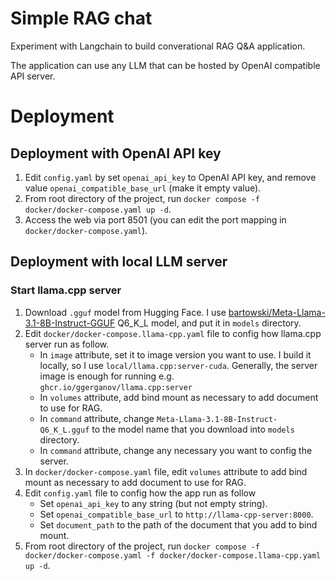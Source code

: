 # Simple RAG chat
Experiment with Langchain to build converational RAG Q&A application.

The application can use any LLM that can be hosted by OpenAI compatible API server.

# Deployment
## Deployment with OpenAI API key
1. Edit `config.yaml` by set `openai_api_key` to OpenAI API key, and remove value `openai_compatible_base_url` (make it empty value).
2. From root directory of the project, run `docker compose -f docker/docker-compose.yaml up -d`.
3. Access the web via port 8501 (you can edit the port mapping in `docker/docker-compose.yaml`).

## Deployment with local LLM server
### Start llama.cpp server
1. Download `.gguf` model from Hugging Face. I use [bartowski/Meta-Llama-3.1-8B-Instruct-GGUF](https://huggingface.co/bartowski/Meta-Llama-3.1-8B-Instruct-GGUF) Q6_K_L model, and put it in `models` directory.
2. Edit `docker/docker-compose.llama-cpp.yaml` file to config how llama.cpp server run as follow.
    - In `image` attribute, set it to image version you want to use. I build it locally, so I use `local/llama.cpp:server-cuda`. Generally, the server image is enough for running e.g. `ghcr.io/ggerganov/llama.cpp:server`
    - In `volumes` attribute, add bind mount as necessary to add document to use for RAG.
    - In `command` attribute, change `Meta-Llama-3.1-8B-Instruct-Q6_K_L.gguf` to the model name that you download into `models` directory.
    - In `command` attribute, change any necessary you want to config the server.
3. In `docker/docker-compose.yaml` file, edit `volumes` attribute to add bind mount as necessary to add document to use for RAG.
4. Edit `config.yaml` file to config how the app run as follow
    - Set `openai_api_key` to any string (but not empty string).
    - Set `openai_compatible_base_url` to `http://llama-cpp-server:8000`.
    - Set `document_path` to the path of the document that you add to bind mount.
5. From root directory of the project, run `docker compose -f docker/docker-compose.yaml -f docker/docker-compose.llama-cpp.yaml up -d`.
